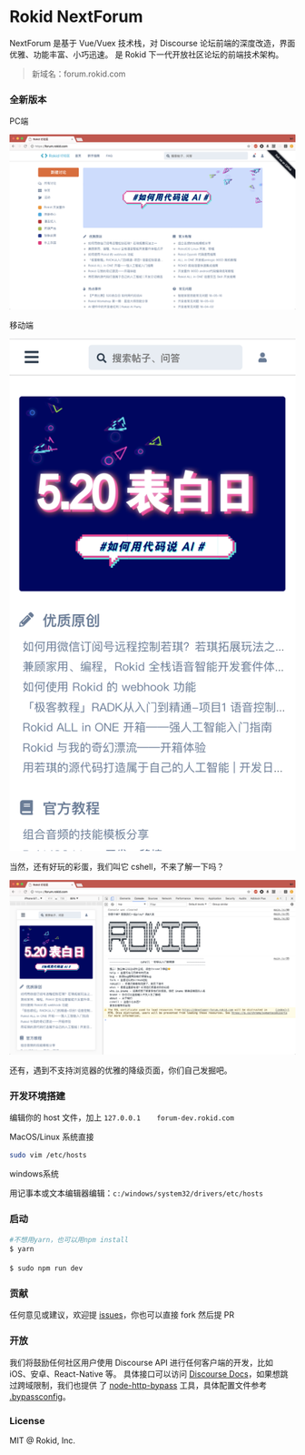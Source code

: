 # Rokid NextForum

NextForum 是基于 Vue/Vuex 技术栈，对 Discourse 论坛前端的深度改造，界面优雅、功能丰富、小巧迅速。
是 Rokid 下一代开放社区论坛的前端技术架构。

> 新域名：forum.rokid.com

### 全新版本

PC端

![img](screenshot-pc.png)

移动端

![img](screenshot-mobile.png)

当然，还有好玩的彩蛋，我们叫它 cshell，不来了解一下吗？

![img](screenshot-egg.png)

还有，遇到不支持浏览器的优雅的降级页面，你们自己发掘吧。

### 开发环境搭建

编辑你的 host 文件，加上 `127.0.0.1    forum-dev.rokid.com`

MacOS/Linux 系统直接

```sh
sudo vim /etc/hosts
```

windows系统

用记事本或文本编辑器编辑：`c:/windows/system32/drivers/etc/hosts`

### 启动

```sh
#不想用yarn，也可以用npm install
$ yarn

$ sudo npm run dev
```

### 贡献

任何意见或建议，欢迎提 [issues](issues/new)，你也可以直接 fork 然后提 PR

### 开放

我们将鼓励任何社区用户使用 Discourse API 进行任何客户端的开发，比如 iOS、安卓、React-Native 等。
具体接口可以访问 [Discourse Docs](http://docs.discourse.org/)，如果想跳过跨域限制，我们也提供
了 [node-http-bypass](https://github.com/Rokid/node-http-bypass) 工具，具体配置文件参考
[.bypassconfig](.bypassconfig)。

### License

MIT @ Rokid, Inc.

